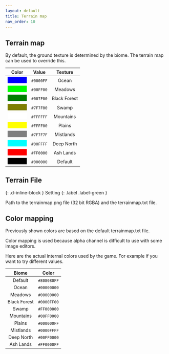 ```yaml
---
layout: default
title: Terrain map
nav_order: 10
---
```


## Terrain map

By default, the ground texture is determined by the biome. The terrain map can be used to override this.

| Color                                  | Value     | Texture         |
|:--------------------------------------:|:---------:|:-------------:|
| ![ocean](../images/biomes/ocean.png)        | `#0000FF` | Ocean         |
| ![meadows](../images/biomes/meadows.png)      | `#00FF00` | Meadows       |
| ![blackforest](../images/biomes/black-forest.png) | `#007F00` | Black Forest  |
| ![swamp](../images/biomes/swamp.png)        | `#7F7F00` | Swamp         |
| ![mountains](../images/biomes/mountains.png)    | `#FFFFFF` | Mountains     |
| ![plains](../images/biomes/plains.png)       | `#FFFF00` | Plains        |
| ![mistlands](../images/biomes/mistlands.png)    | `#7F7F7F` | Mistlands     |
| ![deepnorth](../images/biomes/deep-north.png)   | `#00FFFF` | Deep North    |
| ![ashlands](../images/biomes/ash-lands.png)    | `#FF0000` | Ash Lands     |
| ![default](../images/biomes/none.png)         | `#000000` | Default          |

## Terrain File

{: .d-inline-block }
Setting
{: .label .label-green }

Path to the terrainmap.png file (32 bit RGBA) and the terrainmap.txt file.

## Color mapping

Previously shown colors are based on the default terrainmap.txt file.

Color mapping is used because alpha channel is difficult to use with some image editors.

Here are the actual internal colors used by the game. For example if you want to try different values.

| Biome         | Color       |
|:-------------:|:-----------:|
| Default       | `#808080FF` |
| Ocean         | `#00000000` |
| Meadows       | `#00000000` |
| Black Forest  | `#0000FF00` |
| Swamp         | `#FF000000` |
| Mountains     | `#00FF0000` |
| Plains        | `#000000FF` |
| Mistlands     | `#0000FFFF` |
| Deep North    | `#00FF0000` |
| Ash Lands     | `#FF0000FF` |
